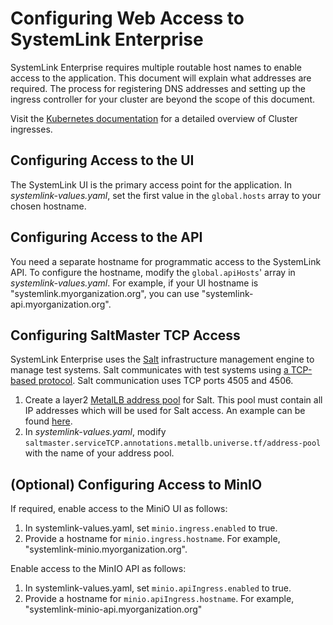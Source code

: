 # Configuring Web Access to SystemLink Enterprise

SystemLink Enterprise requires multiple routable host names to enable access to the application. This document will explain what addresses are required. The process for registering DNS addresses and setting up the ingress controller for your cluster are beyond the scope of this document.

Visit the [Kubernetes documentation](https://kubernetes.io/docs/concepts/services-networking/ingress/) for a detailed overview of Cluster ingresses.

## Configuring Access to the UI

The SystemLink UI is the primary access point for the application. In _systemlink-values.yaml_, set the first value in the `global.hosts` array to your chosen hostname.

## Configuring Access to the API

You need a separate hostname for programmatic access to the SystemLink API. To configure the hostname, modify the `global.apiHosts`' array in _systemlink-values.yaml_. For example, if your UI hostname is "systemlink.myorganization.org", you can use "systemlink-api.myorganization.org".

## Configuring SaltMaster TCP Access

SystemLink Enterprise uses the [Salt](https://saltproject.io/) infrastructure management engine to manage test systems. Salt communicates with test systems using [a TCP-based protocol](https://docs.saltproject.io/en/getstarted/system/communication.html). Salt communication uses TCP ports 4505 and 4506.

1. Create a layer2 [MetalLB address pool](https://metallb.universe.tf/concepts/) for Salt. This pool must contain all IP addresses which will be used for Salt access. An example can be found [here](https://metallb.universe.tf/configuration/#layer-2-configuration).
2. In _systemlink-values.yaml_, modify `saltmaster.serviceTCP.annotations.metallb.universe.tf/address-pool` with the name of your address pool.

## (Optional) Configuring Access to MinIO

If required, enable access to the MiniO UI as follows:

1. In systemlink-values.yaml, set `minio.ingress.enabled` to true.
2. Provide a hostname for `minio.ingress.hostname`. For example, "systemlink-minio.myorganization.org".

Enable access to the MinIO API as follows:

1. In systemlink-values.yaml, set `minio.apiIngress.enabled` to true.
2. Provide a hostname for `minio.apiIngress.hostname`. For example, "systemlink-minio-api.myorganization.org"
